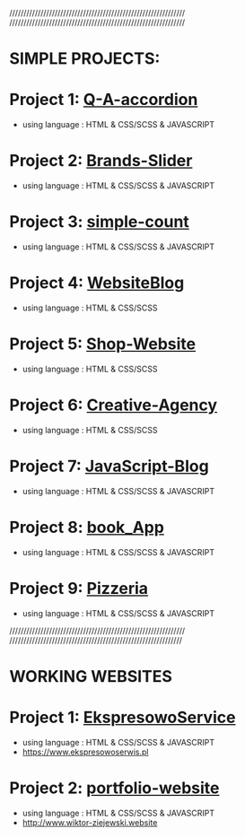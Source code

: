 

//////////////////////////////////////////////////////////////
//////////////////////////////////////////////////////////////

# SIMPLE PROJECTS: 


# Project 1:   [Q-A-accordion](https://github.com/Wiktor-prog/Q-A-accordion)
 
  * using language :  HTML & CSS/SCSS & JAVASCRIPT

# Project 2:   [Brands-Slider](https://github.com/Wiktor-prog/Brands-Slider)
 
  * using language :  HTML & CSS/SCSS & JAVASCRIPT

# Project 3:   [simple-count](https://github.com/Wiktor-prog/simple-count)
 
  * using language :  HTML & CSS/SCSS & JAVASCRIPT

# Project 4:  [WebsiteBlog](https://github.com/Wiktor-prog/WebsiteBlog) 

  * using language :  HTML & CSS/SCSS

# Project 5: [Shop-Website](https://github.com/Wiktor-prog/Shop-Website)

  * using language :  HTML & CSS/SCSS

# Project 6: [Creative-Agency](https://github.com/Wiktor-prog/Creative-Agency)

  * using language :  HTML & CSS/SCSS

# Project 7:  [JavaScript-Blog](https://github.com/Wiktor-prog/JavaScript-Blog) 

  * using language :  HTML & CSS/SCSS & JAVASCRIPT

# Project 8: [book_App](https://github.com/Wiktor-prog/book_App)

  * using language :  HTML & CSS/SCSS & JAVASCRIPT

# Project 9: [Pizzeria](https://github.com/Wiktor-prog/Pizzeria)

  * using language :  HTML & CSS/SCSS & JAVASCRIPT


//////////////////////////////////////////////////////////////
/////////////////////////////////////////////////////////////


# WORKING WEBSITES

# Project 1:   [EkspresowoService](https://github.com/Wiktor-prog/EkspresowoService)
 
  * using language :  HTML & CSS/SCSS & JAVASCRIPT
  * https://www.ekspresowoserwis.pl

# Project 2:   [portfolio-website](https://github.com/Wiktor-prog/portfolio-website)
 
  * using language :  HTML & CSS/SCSS & JAVASCRIPT
  * http://www.wiktor-ziejewski.website

